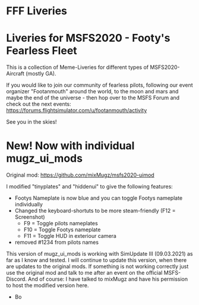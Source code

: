 # FFF Liveries
# Liveries for MSFS2020 - Footy's Fearless Fleet

This is a collection of Meme-Liveries for different types of MSFS2020-Aircraft (mostly GA). 

If you would like to join our community of fearless pilots, following our event organizer "Footanmouth" around the world, to the moon and mars and maybe the end of the universe - then hop over to the MSFS Forum and check out the next events:
https://forums.flightsimulator.com/u/footanmouth/activity

See you in the skies!

# New! Now with individual mugz_ui_mods
Original mod: https://github.com/mixMugz/msfs2020-uimod

I modified "tinyplates" and "hiddenui" to give the following features:
- Footys Nameplate is now blue and you can toggle Footys nameplate individually
- Changed the keyboard-shortuts to be more steam-friendly (F12 = Screenshot)
    - F9 = Toggle pilots nameplates
    - F10 = Toggle Footys nameplate
    - F11 = Toggle HUD in exteriour camera
- removed #1234 from pilots names

This version of mugz_ui_mods is working with SimUpdate III  (09.03.2021) as far as I know and tested.
I will continue to update this version, when there are updates to the original mods.
If something is not working correctly just use the original mod and talk to me after an event on the official MSFS-Discord.
And of course: I have talked to mixMugz and have his permission to host the modified version here.

- Bo
